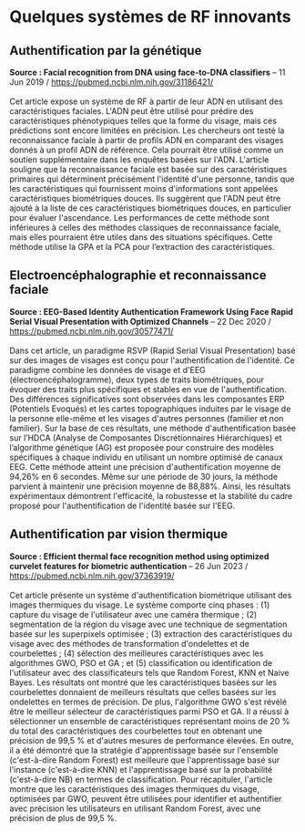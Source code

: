# Quelques systèmes de RF innovants

## Authentification par la génétique
<b>Source : Facial recognition from DNA using face-to-DNA classifiers</b> – 11 Jun 2019 / https://pubmed.ncbi.nlm.nih.gov/31186421/
<br><br>Cet article expose un système de RF à partir de leur ADN en utilisant des caractéristiques faciales. L'ADN peut être utilisé pour prédire des caractéristiques phénotypiques telles que la forme du visage, mais ces prédictions sont encore limitées en précision.
Les chercheurs ont testé la reconnaissance faciale à partir de profils ADN en comparant des visages donnés à un profil ADN de référence. Cela pourrait être utilisé comme un soutien supplémentaire dans les enquêtes basées sur l'ADN. L'article souligne que la reconnaissance faciale est basée sur des caractéristiques primaires qui déterminent précisément l'identité d'une personne, tandis que les caractéristiques qui fournissent moins d'informations sont appelées caractéristiques biométriques douces. Ils suggèrent que l'ADN peut être ajouté à la liste de ces caractéristiques biométriques douces, en particulier pour évaluer l'ascendance. Les performances de cette méthode sont inférieures à celles des méthodes classiques de reconnaissance faciale, mais elles pourraient être utiles dans des situations spécifiques.
Cette méthode utilise la GPA et la PCA pour l’extraction des caractéristiques.
 
 
## Electroencéphalographie et reconnaissance faciale
<b> Source : EEG-Based Identity Authentication Framework Using Face Rapid Serial Visual Presentation with Optimized Channels</b> – 22 Dec 2020 / https://pubmed.ncbi.nlm.nih.gov/30577471/ <br><br>
Dans cet article, un paradigme RSVP (Rapid Serial Visual Presentation) basé sur des images de visages est conçu pour l'authentification de l'identité. Ce paradigme combine les données de visage et d'EEG (électroencéphalogramme), deux types de traits biométriques, pour évoquer des traits plus spécifiques et stables en vue de l'authentification.
Des différences significatives sont observées dans les composantes ERP (Potentiels Evoqués) et les cartes topographiques induites par le visage de la personne elle-même et les visages d'autres personnes (familier et non familier).
Sur la base de ces résultats, une méthode d'authentification basée sur l’HDCA (Analyse de Composantes Discrétionnaires Hiérarchiques) et l’algorithme génétique (AG) est proposée pour construire des modèles spécifiques à chaque individu en utilisant un nombre optimisé de canaux EEG.
Cette méthode atteint une précision d'authentification moyenne de 94,26% en 6 secondes. Même sur une période de 30 jours, la méthode parvient à maintenir une précision moyenne de 88,88%. Ainsi, les résultats expérimentaux démontrent l'efficacité, la robustesse et la stabilité du cadre proposé pour l'authentification de l'identité basée sur l'EEG.

## Authentification par vision thermique
<b> Source : Efficient thermal face recognition method using optimized curvelet features for biometric authentication </b>– 26 Jun 2023 / https://pubmed.ncbi.nlm.nih.gov/37363919/ <br><br>
Cet article présente un système d'authentification biométrique utilisant des images thermiques du visage. Le système comporte cinq phases : (1) capture du visage de l'utilisateur avec une caméra thermique ; (2) segmentation de la région du visage avec une technique de segmentation basée sur les superpixels optimisée ; (3) extraction des caractéristiques du visage avec des méthodes de transformation d'ondelettes et de courbelettes ; (4) sélection des meilleures caractéristiques avec les algorithmes GWO, PSO et GA ; et (5) classification ou identification de l'utilisateur avec des classificateurs tels que Random Forest, KNN et Naive Bayes.
Les résultats ont montré que les caractéristiques basées sur les courbelettes donnaient de meilleurs résultats que celles basées sur les ondelettes en termes de précision.
De plus, l'algorithme GWO s'est révélé être le meilleur sélecteur de caractéristiques parmi PSO et GA. Il a réussi à sélectionner un ensemble de caractéristiques représentant moins de 20 % du total des caractéristiques des courbelettes tout en obtenant une précision de 99,5 % et d'autres mesures de performance élevées.
En outre, il a été démontré que la stratégie d'apprentissage basée sur l'ensemble (c'est-à-dire Random Forest) est meilleure que l'apprentissage basé sur l'instance (c'est-à-dire KNN) et l'apprentissage basé sur la probabilité (c'est-à-dire NB) en termes de classification.
Pour récapituler, l'article montre que les caractéristiques des images thermiques du visage, optimisées par GWO, peuvent être utilisées pour identifier et authentifier avec précision les utilisateurs en utilisant Random Forest, avec une précision de plus de 99,5 %.
